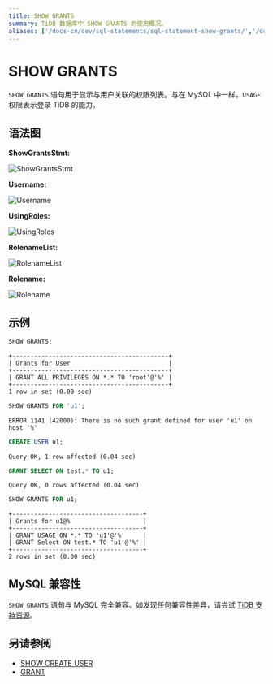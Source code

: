 ```yaml
---
title: SHOW GRANTS
summary: TiDB 数据库中 SHOW GRANTS 的使用概况。
aliases: ['/docs-cn/dev/sql-statements/sql-statement-show-grants/','/docs-cn/dev/reference/sql/statements/show-grants/']
---
```


# SHOW GRANTS

`SHOW GRANTS` 语句用于显示与用户关联的权限列表。与在 MySQL 中一样，`USAGE` 权限表示登录 TiDB 的能力。

## 语法图

**ShowGrantsStmt:**

![ShowGrantsStmt](https://download.pingcap.com/images/docs-cn/sqlgram/ShowGrantsStmt.png)

**Username:**

![Username](https://download.pingcap.com/images/docs-cn/sqlgram/Username.png)

**UsingRoles:**

![UsingRoles](https://download.pingcap.com/images/docs-cn/sqlgram/UsingRoles.png)

**RolenameList:**

![RolenameList](https://download.pingcap.com/images/docs-cn/sqlgram/RolenameList.png)

**Rolename:**

![Rolename](https://download.pingcap.com/images/docs-cn/sqlgram/Rolename.png)

## 示例


```sql
SHOW GRANTS;
```

```
+-------------------------------------------+
| Grants for User                           |
+-------------------------------------------+
| GRANT ALL PRIVILEGES ON *.* TO 'root'@'%' |
+-------------------------------------------+
1 row in set (0.00 sec)
```


```sql
SHOW GRANTS FOR 'u1';
```

```
ERROR 1141 (42000): There is no such grant defined for user 'u1' on host '%'
```


```sql
CREATE USER u1;
```

```
Query OK, 1 row affected (0.04 sec)
```


```sql
GRANT SELECT ON test.* TO u1;
```

```
Query OK, 0 rows affected (0.04 sec)
```


```sql
SHOW GRANTS FOR u1;
```

```
+------------------------------------+
| Grants for u1@%                    |
+------------------------------------+
| GRANT USAGE ON *.* TO 'u1'@'%'     |
| GRANT Select ON test.* TO 'u1'@'%' |
+------------------------------------+
2 rows in set (0.00 sec)
```

## MySQL 兼容性

`SHOW GRANTS` 语句与 MySQL 完全兼容。如发现任何兼容性差异，请尝试 [TiDB 支持资源](/support.md)。

## 另请参阅

* [SHOW CREATE USER](/sql-statements/sql-statement-show-create-user.md)
* [GRANT](/sql-statements/sql-statement-grant-privileges.md)

